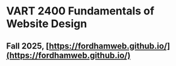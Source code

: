 # VART 2400 Fundamentals of Website Design
Fall 2025, [https://fordhamweb.github.io/](https://fordhamweb.github.io/)
---
